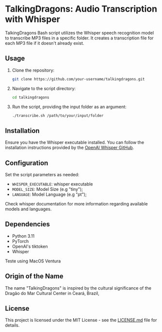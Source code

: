 # TalkingDragons: Audio Transcription with Whisper

TalkingDragons Bash script utilizes the Whisper speech recognition model to transcribe MP3 files in a specific folder. It creates a transcription file for each MP3 file if it doesn't already exist.

## Usage

1. Clone the repository:

    ```bash
    git clone https://github.com/your-username/talkingdragons.git
    ```

2. Navigate to the script directory:

    ```bash
    cd talkingdragons
    ```

3. Run the script, providing the input folder as an argument:

    ```bash
    ./transcribe.sh /path/to/your/input/folder
    ```

## Installation

Ensure you have the Whisper executable installed. You can follow the installation instructions provided by the [OpenAI Whisper GitHub](https://github.com/openai/whisper).

## Configuration

Set the script parameters as needed:

* `WHISPER_EXECUTABLE`: whisper executable
* `MODEL_SIZE`: Model Size (e.g "tiny");
* `LANGUAGE`: Model Language (e.g "pt");

Check whisper documentation for more information regarding available models and languages.

## Dependencies

- Python 3.11
- PyTorch
- OpenAI's tiktoken
- Whisper

Teste using MacOS Ventura


## Origin of the Name

The name "TalkingDragons" is inspired by the cultural significance of the Dragão do Mar Cultural Center in Ceará, Brazil, 

## License

This project is licensed under the MIT License - see the [LICENSE.md](LICENSE.md) file for details.